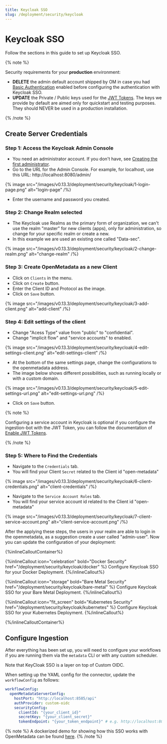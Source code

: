 ```yaml
---
title: Keycloak SSO
slug: /deployment/security/keycloak
---
```


# Keycloak SSO

Follow the sections in this guide to set up Keycloak SSO.

{% note %}

Security requirements for your **production** environment:

- **DELETE** the admin default account shipped by OM in case you had [Basic Authentication](/deployment/security/basic-auth)
  enabled before configuring the authentication with Keycloak SSO.
- **UPDATE** the Private / Public keys used for the [JWT Tokens](/deployment/security/enable-jwt-tokens). The keys we provide
  by default are aimed only for quickstart and testing purposes. They should NEVER be used in a production installation.

{% /note %}

## Create Server Credentials

### Step 1: Access the Keycloak Admin Console

- You need an administrator account. If you don't have, see [Creating the first administrator](https://www.keycloak.org/docs/latest/server_admin/#creating-first-admin_server_administration_guide).
- Go to the URL for the Admin Console. For example, for localhost, use this URL: http://localhost:8080/admin/

 {% image src="/images/v0.13.3/deployment/security/keycloak/1-login-page.png" alt="login-page" /%}

- Enter the username and password you created.

### Step 2: Change Realm selected

- The Keycloak use Realms as the primary form of organization, we can't use the realm "master" for new clients (apps), only for administration, so change for your specific realm or create a new.
- In this example we are used an existing one called "Data-sec".

 {% image src="/images/v0.13.3/deployment/security/keycloak/2-change-realm.png" alt="change-realm" /%}

### Step 3: Create OpenMetadata as a new Client

- Click on `Clients` in the menu.
- Click on `Create` button.
- Enter the Client ID and Protocol as the image.
- Click on `Save` button.

 {% image src="/images/v0.13.3/deployment/security/keycloak/3-add-client.png" alt="add-client" /%}

### Step 4: Edit settings of the client

- Change "Acess Type" value from "public" to "confidential".
- Change "implicit flow" and "service accounts" to enabled.

 {% image src="/images/v0.13.3/deployment/security/keycloak/4-edit-settings-client.png" alt="edit-settings-client" /%}

- At the bottom of the same settings page, change the configurations to the openmetadata address.
- The image below shows different possibilities, such as running locally or with a custom domain.

 {% image src="/images/v0.13.3/deployment/security/keycloak/5-edit-settings-url.png" alt="edit-settings-url.png" /%}

- Click on `Save` button.

{% note %}

Configuring a service account in Keycloak is optional if you configure the ingestion-bot with
the JWT Token, you can follow the documentation of [Enable JWT Tokens](/deployment/security/enable-jwt-tokens).

{% /note %}

### Step 5: Where to Find the Credentials

- Navigate to the `Credentials` tab.
- You will find your Client `Secret` related to the Client id "open-metadata"

 {% image src="/images/v0.13.3/deployment/security/keycloak/6-client-credentials.png" alt="client-credentials" /%}

- Navigate to the `Service Account Roles` tab.
- You will find your service account id related to the Client id "open-metadata"

 {% image src="/images/v0.13.3/deployment/security/keycloak/7-client-service-account.png" alt="client-service-account.png" /%}

After the applying these steps, the users in your realm are able to login in the openmetadata, as a suggestion create a user called "admin-user". Now you can update the configuration of your deployment:

{%inlineCalloutContainer%}

{%inlineCallout
    icon="celebration"
    bold="Docker Security"
    href="/deployment/security/keycloak/docker" %}
Configure Keycloak SSO for your Docker Deployment.
{%/inlineCallout%}

{%inlineCallout
    icon="storage"
    bold="Bare Metal Security"
    href="/deployment/security/keycloak/bare-metal" %}
Configure Keycloak SSO for your Bare Metal Deployment.
{%/inlineCallout%}

{%inlineCallout
    icon="fit_screen"
    bold="Kubernetes Security"
    href="/deployment/security/keycloak/kubernetes" %}
Configure Keycloak SSO for your Kubernetes Deployment.
{%/inlineCallout%}

{%/inlineCalloutContainer%}

## Configure Ingestion

After everything has been set up, you will need to configure your workflows if you are running them via the
`metadata` CLI or with any custom scheduler.

Note that KeyCloak SSO is a layer on top of Custom OIDC.

When setting up the YAML config for the connector, update the `workflowConfig` as follows:

```yaml
workflowConfig:
  openMetadataServerConfig:
    hostPort: "http://localhost:8585/api"
    authProvider: custom-oidc
    securityConfig:
      clientId: "{your_client_id}"
      secretKey: "{your_client_secret}"
      tokenEndpoint: "{your_token_endpoint}" # e.g. http://localhost:8081/realms/data-sec/protocol/openid-connect/token
```

{% note %}
A dockerized demo for showing how this SSO works with OpenMetadata can be found [here](https://github.com/open-metadata/openmetadata-demo/tree/main/keycloak-sso).
{% /note %}
